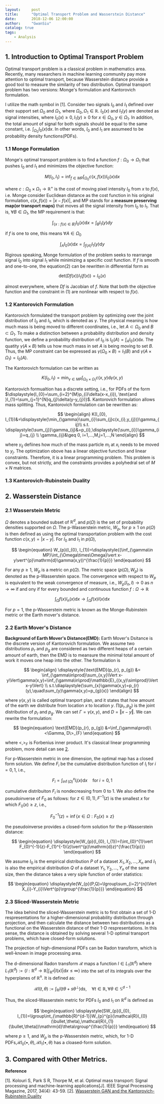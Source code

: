```yaml
---
layout:     post
title:      "Optimal Transport Problem and Wasserstein Distance"
date:       2018-12-06 12:00:00
author:     "GwanSiu"
catalog: true
tags:
    - Analysis
---
```


## 1. Introduction to Optimal Transport Problem

Optimal transport problem is a classical problem in mathematics area. Recently, many researchers in machine learning community pay more attention to optimal transport, because Wasserstein distance provide a good tool to measure the similarity of two distribution. Optimal transport problem has two versions: Monge's formulation and Kantorovich formulation.

I utilize the math symbol in [1]. Consider two signals $I_{0}$ and $I_{1}$ defined over their support set $\Omega_{0}$ and $\Omega_{1}$, where $\Omega_{0}, \Omega_{1}\in\mathbb{R}$. $I_{0}(x)$ and $I_{1}(y)$ are denoted as signal intensities, where $I_{0}(x)\geq 0, I_{1}(y)\geq 0$ for $x\in \Omega_{0},y\in\Omega_{1}$. In addition, the total amount of signal for both signals should be equal to the same constant, i.e. $\displaystyle{\int_{\Omega_{0}}I_{0}(x)\mathrm{d}x}$. In other words, $I_{0}$ and $I_{1}$ are assumeed to be probability density functions(PDFs).

### 1.1 Monge Formulation

Monge's optimal transport problem is to find a function $f:\Omega_{0}\rightarrow \Omega_{1}$ that pushes $I_{0}$ and $I_{1}$ and minimizes the objective function:

$$
\begin{equation}
M(I_{0}, I_{1})=\displaystyle{\inf_{f\in MP}\int_{\Omega_{0}}c(x,f(x))I_{0}(x)\mathrm{d}x}
\end{equation}
$$

where $c:\Omega_{0}\times\Omega_{1}\rightarrow\mathbb{R}^{+}$ is the cost of moving pixel intensity $I_{0}$ from $x$ to $f(x)$, i.e. Monge consider Euclidean distance as the cost function in his original formulation, $c(x,f(x))=\vert x-f(x)\vert$, and MP stands for a **measure preserving map(or transport maps)** that moves all the signal intensity from $I_{0}$ to $I_{1}$. That is, $\forall B\in\Omega_{1}$, the MP requirement is that:

$$
\begin{equation}
\displaystyle{\int_{\{x:f(x)\in B\}}I_{0}(x)\mathrm{d}x=\int_{B}I_{1}(y)dy}
\end{equation}
$$

if $f$ is one to one, this means $\forall A\in \Omega_{0}$

$$
\begin{equation}
\displaystyle{\int_{A}I_{0}(x)\mathrm{d}x=\int_{f(A)}I_{1}(y)\mathrm{d}y}
\end{equation}
$$

Rigirous speaking, Monge formulation of the problem seeks to rearrange signal $I_{0}$ into signal $I_{1}$ while minimizing a specific cost function. If $f$ is smooth and one-to-one, the equation(2) can be rewritten in differential form as

$$
\begin{equation}
\text{det}(Df(x))I_{1}(f(x))=I_{0}(x)
\end{equation}
$$

almost everywhere, where $Df$ is Jacobian of $f$. Note that both the objective function and the constraint in (1) are nonlinear with respect to $f(x)$. 

### 1.2 Kantorovich Formulation

Kantorovich formulated the transport problem by optimizing over the joint distribution of $I_{0}$ and $I_{1}$, which is denoted as $\gamma$. The physical meaning is how much mass is being moved to different coordinates, i.e., let $A\subset \Omega_{0}$ and $B\subset\Omega_{1}$. To make a distinction between a probability distribution and density function, we define a probability distribution of $I_{0}$ is $\displaystyle{I_{0}(A)=\int_{A}I_{0}(x)\mathrm{d}x}$. The quatity $\gamma(A\times B)$ tells us how much mass in set $A$ is being moving to set $B$. Thus, the MP constraint can be expressed as $\gamma(\Omega_{0}\times B)=I_{1}(B)$ and $\gamma(A\times \Omega_{1})=I_{0}(A)$. 

The Kantorovich formulation can be written as

$$
\begin{equation}
K(I_{0}, I_{1})=\displaystyle{\min_{\gamma\in MP}\int_{\Omega_{0}\times\Omega_{1}}c(x,y)\mathrm{d}\gamma(x,y)}
\end{equation}
$$

Kantorovich formualtion has a discrete setting, i.e., for PDFs of the form $\displaystyle{I_{0}=\sum_{i=2}^{M}p_{i}\delta(x-x_{i}), \text{and }I_{1}=\sum_{j=1}^{N}q_{j}\delta(y-y_{j})}$. Kantorovich formulation allows mass splitting. Thus, Kantorovich formulation can be rewritten as:

$$
\begin{align}
K(I_{0}, I_{1})&=\displaystyle{\min_{\gamma}\sum_{i}\sum_{j}c(x_{i},y_{j})}\gamma_{ij}\\
s.t. \displaystyle{\sum_{j}}\gamma_{ij}&=p_{i},\displaystyle{\sum_{i}}\gamma_{ij}=q_{j} \\
\gamma_{ij}&\geq 0, i=1,...,M,j=1,...,N
\end{align}
$$

where $\gamma_{ij}$ defiines how much of the mass particle $m_{i}$ at $x_{i}$ needs to be moved to $y_{j}$. The optimization obove has a linear objective function and linear constraints. Therefore, it is a linear programming problem. This problem is convex, but not strictly, and the constraints provides a polyhedral set of $M\times N$ matrices.

### 1.3 Kantorovich-Rubinstein Duality

## 2. Wasserstein Distance

### 2.1  Wasserstein Metric

$\Omega$ denotes a bounded subset of $\mathbb{R}^{d}$, and $p(\Omega)$ is the set of probability densities supported on $\Omega$. The p-Wasserstein metric, $W_{p}$, for $p\geq 1$ on $p(\Omega)$ is then defined as using the optimal transportation problem with the cost function $c(x,y)=\vert x-y\vert$. For $I_{0}$ and $I_{1}$ in $p(\Omega)$,

$$
\begin{equation}
W_{p}(I_{0}, I_{1})=\displaystyle{(\inf_{\gamma\in MP}\int_{\Omega\times\Omega}\vert x-y\vert^{p}\mathrm{d}\gamma(x,y))^{\frac{1}{p}}}
\end{equation}
$$

For any $p\geq 1$, $W_{p}$ is a metric on $p(\Omega)$. The metric space $(p(\Omega), W_{p})$ is denoted as the p-Wasserstein space. The convergence with respect to $W_{p}$ is equivalent to the weak convergence of measure, i.e., $W_{p}(I_{n}, I)\rightarrow 0$ as $n\rightarrow\infty$ if and ony if for every bounded and continuous function $f:\Omega\rightarrow\mathbb{R}$

$$
\begin{equation}
\displaystyle{\int_{\Omega}f(x)I_{n}(x)\mathrm{d}x\rightarrow \int_{\Omega}f(x)I(x)\mathrm{d}x}
\end{equation}
$$

For $p=1$, the p-Wasserstein metric is known as the Monge-Rubinstein metric or the Earth mover's distance. 


### 2.2 Earth Mover's Distance 

**Background of Earth Mover's Distance(EMD):** Earth Mover's Dsitance is the discrete version of Kantorovich formulation. We assume two distributions $p_{r}$ and $p_{g}$ are considered as two different heaps of a certain amount of earth, then the EMD is to meansure the minimal total amount of work it moves one heap into the other. The formulation is

$$
\begin{align}
\displaystyle{\text{EMD}(p_{r}, p_{g}) &= \inf_{\gamma\in\prod}\sum_{x,y}\Vert x-y\Vert\gamma(x,y)=\inf_{\gamma\in\prod}\mathbb{E}_{(x,y)\sim\prod}\Vert x-y\Vert} \\
s.t.\diaplaystyle{\sum_{x}\gamma(x,y)=p_{r}(y),\quad\sum_{y}\gamma(x,y)=p_{g}(x)}
\end{align}
$$

where $\gamma(x,y)$ is called optimal tranport plan, and it states that how amount of the earth we distribute from location $x$ to location $y$. $\prod(p_{r},p_{g})$ is the joint distribution of $p_{r}$ and $p_{g}$. We can set $\Gamma=\gamma(x,y)$, and $D=\Vert x-y\Vert$. We can rewrite the formulation:

$$
\begin{equation}
\text{EMD}(p_{r}, p_{g}) &=\inf_{\gamma\prod}\<\Gamma, D\>_{F}
\end{equation}
$$

where $<,>_{F}$ is Forbenius inner product. It's classical linear programming problem, more detail can see [2](https://vincentherrmann.github.io/blog/wasserstein/).


For p-Wasserstein metric in one dimension, the optimal map has a closed form solution. We define $F_{i}$ be the cumulative distribution function of $I_{i}$ for $i=0,1$, i.e.,

$$
\begin{equation}
\displaystyle{F_{i}=\int_{\inf(\Omega)}^{x}I_{i}(x)\mathrm{d}x}\quad \text{for }i=0,1
\end{equation}
$$

cumulative distribuiton $F_{i}$ is nondecreasing from $0$ to $1$. We also define the pseudoinverse of $F_{0}$ as follows: for $z\in(0,1), F^{-1}(z)$ is the smallest $x$ for which $F_{0}(x)\geq z$, i.e.,

$$
\begin{equation}
F_{0}^{-1}(z)=\inf\{x\in\Omega:F_{0}(x)\geq z\}
\end{equation}
$$

the pseudoinverse provides a closed-form solution for the p-Wasserstein distance:

$$
\begin{equation}
\displaystyle{W_{p}(I_{0}, I_{1})=(\int_{0}^{1}\vert F_{0}^{-1}(z)-F_{1}^{-1}(z)\vert^{p}\mathrm{d}z)^{\frac{1}{p}}}
\end{equation}
$$

We assume $I_{0}$ is the empirical distribution $P$ of a dataset $X_{1}, X_{2},...,X_{n}$ and $I_{1}$ is also the empirical distribution $Q$ of a dataset $Y_{1},Y_{2},...,Y_{n}$ of the same size, then the distance takes a very siple function of order statistics:

$$
\begin{equation}
\displaystyle{W_{p}(P,Q)=\lgroup\sum_{i=2}^{n}\Vert X_{i}-Y_{i}\Vert^{p}\rgroup^{\frac{1}{p}}}
\end{equation}
$$


### 2.3 Sliced-Wasserstein Metric

The idea behind the sliced-Wasserstein metric is to first obtain a set of 1-D respresentations for a higher-dimensional probability distribution through projection, and then calculate the distance between two distributions as a functional on the Wasserstein distance of their 1-D respresentations. In this sense, the distance is obtained by solving several 1-D optimal transport problems, which have closed-form solutions.

The projection of high-dimensional PDFs can be Radon transform, which is well-known in image processing area.

The d-dimensional Radon transform $\mathcal{R}$ maps a function $I\in L_{1}(\mathbb{R}^{d})$ where $L_{1}(\mathbb{R}^{d}):=\{I:\mathbb{R}^{d}\rightarrow \mathbb{R}\vert \int_{\mathbb{R}^{d}}\vert I(x)\vert \mathrm{d}x\leq \infty\}$ into the set of its integrals over the hyperplanes of $\mathbb{R}^{n}$. It is defined as:

$$
\begin{equation}
\displaystyle{\mathcal{R}I(t,\theta):=\int_{\mathbb{R}}I(t\theta+s\theta^{\bot})\mathrm{d}s,\quad\forall t\in\mathbb{R},\forall\theta\in\mathbb{S}^{d-1}}
\end{equation}
$$

Thus, the sliced-Wasserstein metric for PDFs $I_{0}$ and $I_{1}$ on $\mathbb{R}^{d}$ is defined as

$$
\begin{equation}
\displaystyle{SW_{p}(I_{0}, I_{1})=\lgroup\int_{\mathbb{R}^{d-1}}W_{p}^{p}(\mathcal{R}I_{0}(\bullet,\theta),\mathcal{R}I_{1}(\bullet,\theta))\mathrm{d}\theta\rgroup^{\frac{1}{p}}}
\end{equation}
$$

where $p\geq 1$, and $W_{p}$ is the p-Wasserstein metric, which, for 1-D PDFs,$\mathcal{R}I_{0}(\bullet,\theta),\mathcal{R}I_{1}(\bullet,\theta)$ has a cloased-form solution. 

## 3. Compared with Other Metrics.


**Reference**

[1]. Kolouri S, Park S R, Thorpe M, et al. Optimal mass transport: Signal processing and machine-learning applications[J]. IEEE Signal Processing Magazine, 2017, 34(4): 43-59.
[2]. [Wasserstein GAN and the Kantorovich-Rubinstein Duality](https://vincentherrmann.github.io/blog/wasserstein/)